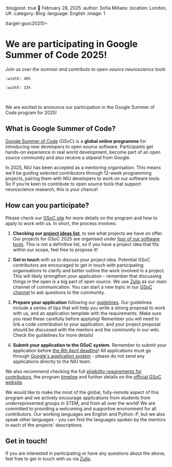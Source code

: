 :blogpost: true
:date: February 28, 2025
:author: Sofía Miñano
:location: London, UK
:category: Blog
:language: English
:image: 1

(target-gsoc2025)=
# We are participating in Google Summer of Code 2025!
*Join us over the summer and contribute to open-source neuroscience tools*

```{image} /_static/blog_images/gsoc2025/GSoC-icon.svg
:width: 40%
```
```{image} /_static/logo_light.png
:width: 33%
```

<br>

We are excited to announce our participation in the Google Summer of Code program for 2025!

## What is Google Summer of Code?
[Google Summer of Code](https://summerofcode.withgoogle.com/) (GSoC) is a **global online programme** for introducing new developers to open source software. Participants get hands-on experience in real world development, become part of an open source community and also receive a stipend from Google.

In 2025, NIU has been accepted as a mentoring organisation. This means we’ll be guiding selected contributors through 12-week programming projects, pairing them with NIU developers to work on our software tools. So if you’re keen to contribute to open source tools that support neuroscience research, this is your chance!


## How can you participate?
Please check our [GSoC site](../get-involved/gsoc/index.md) for more details on the program and how to apply to work with us. In short, the process involves:

1. **Checking our [project ideas list](../get-involved/gsoc/projects_2025/index.md)**, to see what projects we have on offer. Our projects for GSoC 2025 are organised under [four of our software tools](../get-involved/gsoc/index.md#gsoc-niu-projects-2025). This is not a definitive list, so if you have a project idea that fits within our scope, feel free to propose it!

2. **Get in touch** with us to discuss your project idea. Potential GSoC contributors are encouraged to get in touch with participating organisations to clarify and better outline the work involved in a project. This will likely strengthen your application - remember that discussing things in the open is a big part of open source. We use [Zulip](https://neuroinformatics.zulipchat.com/) as our main channel of communication. You can start a new topic in our [GSoC channel](https://neuroinformatics.zulipchat.com/#narrow/channel/487898-GSoC) to ask questions to the community. 

3. **Prepare your application** following our [guidelines](../get-involved/gsoc/guidelines.md). Our guidelines include a series of tips that will help you write a strong proposal to work with us, and an application template with the requirements. Make sure you read these carefully before applying! Remember you will need to link a code contribution to your application, and your project proposal should be discussed with the mentors and the community in our wiki. Check the guidelines for more details!

4. **Submit your application to the GSoC system**. Remember to submit your application before [the 8th April deadline](https://developers.google.com/open-source/gsoc/timeline#april_8_-_1800_utc)! All applications must go through [Google's application system](https://summerofcode.withgoogle.com/) - please do not send any applications directly to the NIU team.

We also recommend checking the full [eligibility requirements for contributors](https://summerofcode.withgoogle.com/rules), the program [timeline](https://developers.google.com/open-source/gsoc/timeline) and further details on the [official GSoC website](https://summerofcode.withgoogle.com/). 

We would like to make the most of the global, fully-remote aspect of this program and we actively encourage applications from students from underrepresented groups in STEM, and from all over the world! We are committed to providing a welcoming and supportive environment for all contributors. Our working languages are English and Python :P, but we also speak other languages - you can find the languages spoken by the mentors in each of the projects' descriptions.

## Get in touch!

If you are interested in participating or have any questions about the above, feel free to get in touch with us via [Zulip](https://neuroinformatics.zulipchat.com/).
